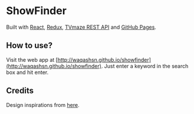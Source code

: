 # ShowFinder

Built with [React](https://github.com/facebook/create-react-app), [Redux](https://redux.js.org/), [TVmaze REST API](https://www.tvmaze.com/api) and [GitHub Pages](https://pages.github.com/).

## How to use?

Visit the web app at [http://waqashsn.github.io/showfinder](http://waqashsn.github.io/showfinder). Just enter a keyword in the search box and hit enter.

## Credits

Design inspirations from [here](https://codepen.io/rmcdonalddesigns/pen/QjLrNe?editors=1100).
